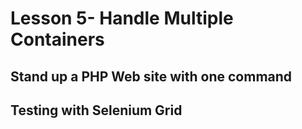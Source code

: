 # Lesson 5- Handle Multiple Containers

## Stand up a PHP Web site with one command

## Testing with Selenium Grid


